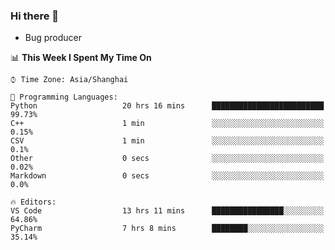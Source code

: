 ### Hi there 👋
* Bug producer
<!--START_SECTION:waka-->
📊 **This Week I Spent My Time On** 

```text
⌚︎ Time Zone: Asia/Shanghai

💬 Programming Languages: 
Python                   20 hrs 16 mins      █████████████████████████   99.73% 
C++                      1 min               ░░░░░░░░░░░░░░░░░░░░░░░░░   0.15% 
CSV                      1 min               ░░░░░░░░░░░░░░░░░░░░░░░░░   0.1% 
Other                    0 secs              ░░░░░░░░░░░░░░░░░░░░░░░░░   0.02% 
Markdown                 0 secs              ░░░░░░░░░░░░░░░░░░░░░░░░░   0.0%

🔥 Editors: 
VS Code                  13 hrs 11 mins      ████████████████░░░░░░░░░   64.86% 
PyCharm                  7 hrs 8 mins        ████████░░░░░░░░░░░░░░░░░   35.14%

```


<!--END_SECTION:waka-->
